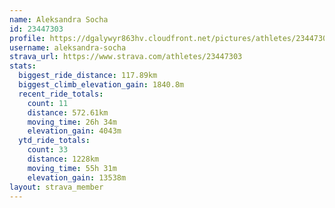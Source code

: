 ```yaml
---
name: Aleksandra Socha
id: 23447303
profile: https://dgalywyr863hv.cloudfront.net/pictures/athletes/23447303/14745546/4/large.jpg
username: aleksandra-socha
strava_url: https://www.strava.com/athletes/23447303
stats:
  biggest_ride_distance: 117.89km
  biggest_climb_elevation_gain: 1840.8m
  recent_ride_totals:
    count: 11
    distance: 572.61km
    moving_time: 26h 34m
    elevation_gain: 4043m
  ytd_ride_totals:
    count: 33
    distance: 1228km
    moving_time: 55h 31m
    elevation_gain: 13538m
layout: strava_member
--- 
```

